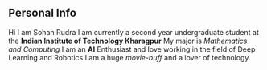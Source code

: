 ## Personal Info

Hi I am Sohan Rudra
I am currently a second year undergraduate student at the **Indian Institute of Technology Kharagpur**
My major is _Mathematics and Computing_
I am an **AI** Enthusiast and love working in the field of Deep Learning and Robotics
I am a huge _movie-buff_ and a lover of technology.
